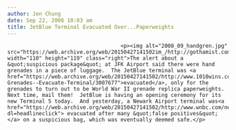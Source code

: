 ```yaml
---
author: Jen Chung
date: Sep 22, 2008 10:03 am
title: JetBlue Terminal Evacuated Over...Paperweights
---
```


	
										<p><img alt="2008_09_handgren.jpg" src="https://web.archive.org/web/20150427141502im_/http://gothamist.com/attachments/jen/2008_09_handgren.jpg" width="110" height="119" class="right">The alert about a &quot;suspicious package&quot; at JFK Airport said there were hand grenades in a piece of luggage.  The JetBlue terminal was <a href="https://web.archive.org/web/20150427141502/http://www.1010wins.com/-Grenades--Evacuate-Terminal/3007677">evacuated</a>, only for the grenades to turn out to be World War II grenade replica paperweights.  Next time, mail them!  JetBlue is having an opening ceremony for its new Terminal 5 today.  And yesterday, a Newark Airport terminal was<a href="https://web.archive.org/web/20150427141502/http://www.wnbc.com/news/17523910/detail.html?dl=headlineclick"> evacuated after many &quot;false positives&quot;</a> on a suspicious bag, which was eventually deemed safe.</p>					
										
									
				